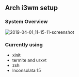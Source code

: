 ## Arch i3wm setup

### System Overview
![2019-04-01_11-15-11-screenshot](https://user-images.githubusercontent.com/18370133/55334986-ab636900-5470-11e9-90f7-16339c41098e.png)

### Currently using

* xinit
* termite and urxvt
* zsh 
* Inconsolata 15

